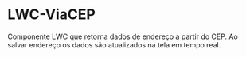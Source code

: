 # LWC-ViaCEP
Componente LWC que retorna dados de endereço a partir do CEP. Ao salvar endereço os dados são atualizados na tela em tempo real.
